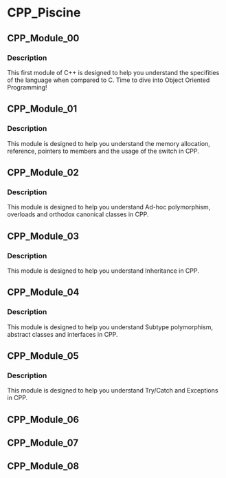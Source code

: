 # CPP_Piscine

## CPP_Module_00
### Description
This first module of C++ is designed to help you understand the specifities of the language when compared to C. Time to dive into Object Oriented Programming!

## CPP_Module_01
### Description
This module is designed to help you understand the memory allocation, reference, pointers to members and the usage of the switch in CPP.

## CPP_Module_02
### Description
This module is designed to help you understand Ad-hoc polymorphism, overloads and orthodox canonical classes in CPP.

## CPP_Module_03
### Description
This module is designed to help you understand Inheritance in CPP.

## CPP_Module_04
### Description
This module is designed to help you understand Subtype polymorphism, abstract classes and interfaces in CPP.

## CPP_Module_05
### Description
This module is designed to help you understand Try/Catch and Exceptions in CPP.

## CPP_Module_06
## CPP_Module_07
## CPP_Module_08